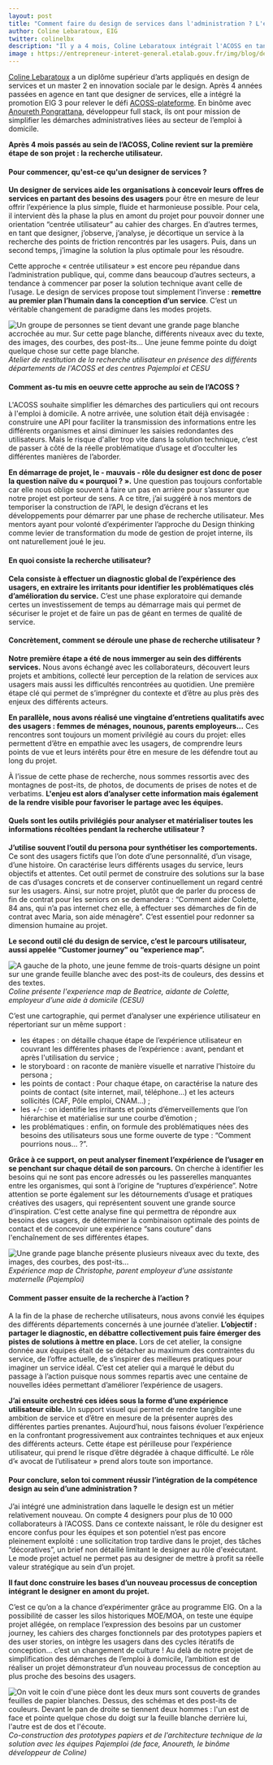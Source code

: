 ```yaml
---
layout: post
title: "Comment faire du design de services dans l'administration ? L'exemple du projet ACOSS-plateforme"
author: Coline Lebaratoux, EIG
twitter: colinelbx
description: "Il y a 4 mois, Coline Lebaratoux intégrait l'ACOSS en tant qu'entrepreneure d'intérêt général designer de service. Sa mission, appliquer les méthode du design de service aux démarches des particuliers qui ont recours à l'emploi à domicile. Voici comment elle a mis en oeuvre la première étape de tout projet de design : la recherche utilisateur."
image : https://entrepreneur-interet-general.etalab.gouv.fr/img/blog/detail-atelier-ux-map.jpg
---
```

 
[Coline Lebaratoux](https://entrepreneur-interet-general.etalab.gouv.fr/communaute/2019/coline-lebaratoux.html) a un diplôme supérieur d’arts appliqués en design de services et un master 2 en innovation sociale par le design. Après 4 années passées en agence en tant que designer de services, elle a intégré la promotion EIG 3 pour relever le défi [ACOSS-plateforme](https://entrepreneur-interet-general.etalab.gouv.fr/defis/2019/acossplateforme.html). En binôme avec [Anoureth Pongrattana](https://entrepreneur-interet-general.etalab.gouv.fr/communaute/2019/anoureth-pongrattana.html), développeur full stack, ils ont pour mission de simplifier les démarches administratives liées au secteur de l’emploi à domicile. 

**Après 4 mois passés au sein de l’ACOSS, Coline revient sur la première étape de son projet : la recherche utilisateur.**


#### Pour commencer, qu'est-ce qu'un designer de services ? 

**Un designer de services aide les organisations à concevoir leurs offres de services en partant des besoins des usagers** pour être en mesure de leur offrir l’expérience la plus simple, fluide et harmonieuse possible. Pour cela, il intervient dès la phase la plus en amont du projet pour pouvoir donner une orientation “centrée utilisateur” au cahier des charges. 
En d’autres termes, en tant que designer, j’observe, j’analyse, je décortique un service à la recherche des points de friction rencontrés par les usagers. Puis, dans un second temps, j’imagine la solution la plus optimale pour les résoudre.

Cette approche « centrée utilisateur » est encore peu répandue dans l’administration publique, qui, comme dans beaucoup d’autres secteurs, a tendance à commencer par poser la solution technique avant celle de l’usage. Le design de services propose tout simplement l’inverse : **remettre au premier plan l’humain dans la conception d’un service**. C’est un véritable changement de paradigme dans les modes projets. 

![Un groupe de personnes se tient devant une grande page blanche accrochée au mur. Sur cette page blanche, différents niveaux avec du texte, des images, des courbes, des post-its... Une jeune femme pointe du doigt quelque chose sur cette page blanche.](/img/blog/atelier-ux-map.jpg)_Atelier de restitution de la recherche utilisateur en présence des différents départements de l'ACOSS et des centres Pajemploi et CESU_

#### Comment as-tu mis en oeuvre cette approche au sein de l’ACOSS ? 

L'ACOSS souhaite simplifier les démarches des particuliers qui ont recours à l'emploi à domicile. A notre arrivée, une solution était déjà envisagée : construire une API pour faciliter la transmission des informations entre les différents organismes et ainsi diminuer les saisies redondantes des utilisateurs. Mais le risque d'aller trop vite dans la solution technique, c’est de passer à côté de la réelle problématique d’usage et d’occulter les différentes manières de l’aborder. 

**En démarrage de projet, le - mauvais - rôle du designer est donc de poser la question naïve du « pourquoi ? ».**  Une question pas toujours confortable car elle nous oblige souvent à faire un pas en arrière pour s’assurer que notre projet est porteur de sens. A ce titre, j’ai suggéré à nos mentors de temporiser la construction de l’API, le design d’écrans et les développements pour démarrer par une phase de recherche utilisateur. 
Mes mentors ayant pour volonté d’expérimenter l’approche du Design thinking comme levier de transformation du mode de gestion de projet interne, ils ont naturellement joué le jeu.


#### En quoi consiste la recherche utilisateur? 

**Cela consiste à effectuer un diagnostic global de l’expérience des usagers, en extraire les irritants pour identifier les problématiques clés d’amélioration du service.** 
C’est une phase exploratoire qui demande certes un investissement de temps au démarrage mais qui permet de sécuriser le projet et de faire un pas de géant en termes de qualité de service.


#### Concrètement, comment se déroule une phase de recherche utilisateur ?

**Notre première étape a été de nous immerger au sein des différents services.** Nous avons échangé avec les collaborateurs, découvert leurs projets et ambitions, collecté leur perception de la relation de services aux usagers mais aussi les difficultés rencontrées au quotidien. Une première étape clé qui permet de s’imprégner du contexte et d’être au plus près des enjeux des différents acteurs. 

**En parallèle, nous avons réalisé une vingtaine d’entretiens qualitatifs avec des usagers : femmes de ménages, nounous, parents employeurs...** Ces rencontres sont toujours un moment privilégié au cours du projet: elles permettent d’être en empathie avec les usagers, de comprendre leurs points de vue et leurs intérêts pour être en mesure de les défendre tout au long du projet. 

À l’issue de cette phase de recherche, nous sommes ressortis avec des montagnes de post-its, de photos, de documents de prises de notes et de verbatims. **L'enjeu est alors d’analyser cette information mais également de la rendre visible pour favoriser le partage avec les équipes.** 


#### Quels sont les outils privilégiés pour analyser et matérialiser toutes les informations récoltées pendant la recherche utilisateur ? 

**J’utilise souvent l’outil du persona pour synthétiser les comportements.** Ce sont des usagers fictifs que l’on dote d’une personnalité, d’un visage, d’une histoire. On caractérise leurs différents usages du service, leurs objectifs et attentes. Cet outil permet de construire des solutions sur la base de cas d’usages concrets et de conserver continuellement un regard centré sur les usagers. Ainsi, sur notre projet, plutôt que de parler du process de fin de contrat pour les seniors on se demandera : “Comment aider Colette, 84 ans, qui n’a pas internet chez elle, à effectuer ses démarches de fin de contrat avec Maria, son aide ménagère”. C’est essentiel pour redonner sa dimension humaine au projet. 

**Le second outil clé du design de service, c’est le parcours utilisateur, aussi appelée “Customer journey” ou “experience map”.** 

![A gauche de la photo, une jeune femme de trois-quarts désigne un point sur une grande feuille blanche avec des post-its de couleurs, des dessins et des textes.](/img/blog/detail-atelier-ux-map.jpg)_Coline présente l'experience map de Beatrice, aidante de Colette, employeur d’une aide à domicile (CESU)_

C’est une cartographie, qui permet d’analyser une expérience utilisateur en répertoriant sur un même support : 
- les étapes : on détaille chaque étape de l’expérience utilisateur en couvrant les différentes phases de l’expérience : avant, pendant et après l'utilisation du service ;
- le storyboard : on raconte de manière visuelle et narrative l’histoire du persona ;
- les points de contact : Pour chaque étape, on caractérise la nature des points de contact (site internet, mail, téléphone…) et les acteurs sollicités (CAF, Pôle emploi, CNAM…) ;
- les +/- : on identifie les irritants et points d’émerveillements que l’on hiérarchise et matérialise sur une courbe d’émotion ;
- les problématiques : enfin, on formule des problématiques nées des besoins des utilisateurs sous une forme ouverte de type : “Comment pourrions nous… ?”.

**Grâce à ce support, on peut analyser finement l’expérience de l’usager en se penchant sur chaque détail de son parcours.** On cherche à identifier les besoins qui ne sont pas encore adressés ou les passerelles manquantes entre les organismes, qui sont à l’origine de “ruptures d’expérience”. Notre attention se porte également sur les détournements d’usage et pratiques créatives des usagers, qui représentent souvent une grande source d’inspiration. 
C’est cette analyse fine qui permettra de répondre aux besoins des usagers, de déterminer la combinaison optimale des points de contact et de concevoir une expérience “sans couture” dans l'enchaînement de ses différentes étapes. 

![Une grande page blanche présente plusieurs niveaux avec du texte, des images, des courbes, des post-its...](/img/blog/ux-map-christophe.jpg)_Expérience map de Christophe, parent employeur d’une assistante maternelle (Pajemploi)_

#### Comment passer ensuite de la recherche à l’action ? 

A la fin de la phase de recherche utilisateurs, nous avons convié les équipes des différents départements concernés à une journée d’atelier. **L’objectif : partager le diagnostic, en débattre collectivement puis faire émerger des pistes de solutions à mettre en place.** Lors de cet atelier, la consigne donnée aux équipes était de se détacher au maximum des contraintes du service, de l’offre actuelle, de s’inspirer des meilleures pratiques pour imaginer un service idéal. C’est cet atelier qui a marqué le début du passage à l’action puisque nous sommes repartis avec une centaine de nouvelles idées permettant d’améliorer l’expérience de usagers.

**J’ai ensuite orchestré ces idées sous la forme d’une expérience utilisateur cible.** Un support visuel qui permet de rendre tangible une ambition de service et d’être en mesure de la présenter auprès des différentes parties prenantes. 
Aujourd’hui, nous faisons évoluer l’expérience en la confrontant progressivement aux contraintes techniques et aux enjeux des différents acteurs. Cette étape est périlleuse pour l’expérience utilisateur, qui prend le risque d’être dégradée à chaque difficulté. Le rôle d’« avocat de l’utilisateur » prend alors toute son importance.


#### Pour conclure, selon toi comment réussir l’intégration de la compétence design au sein d’une administration ? 

J’ai intégré une administration dans laquelle le design est un métier relativement nouveau. On compte 4 designers pour plus de 10 000 collaborateurs à l’ACOSS. 
Dans ce contexte naissant, le rôle du designer est encore confus pour les équipes et son potentiel n’est pas encore pleinement exploité : une sollicitation trop tardive dans le projet, des tâches “décoratives”, un brief non détaillé limitant le designer au rôle d'exécutant. 
Le mode projet actuel ne permet pas au designer de mettre à profit sa réelle valeur stratégique au sein d’un projet. 

**Il faut donc construire les bases d’un nouveau processus de conception intégrant le designer en amont du projet.** 

C’est ce qu’on a la chance d’expérimenter grâce au programme EIG. On a la possibilité de casser les silos historiques MOE/MOA, on teste une équipe projet allégée, on remplace l’expression des besoins par un customer journey, les cahiers des charges fonctionnels par des prototypes papiers et des user stories, on intègre les usagers dans des cycles itératifs de conception… c’est un changement de culture !
Au delà de notre projet de simplification des démarches de l’emploi à domicile, l’ambition est de réaliser un projet démonstrateur d’un nouveau processus de conception au plus proche des besoins des usagers. 

![On voit le coin d'une pièce dont les deux murs sont couverts de grandes feuilles de papier blanches. Dessus, des schémas et des post-its de couleurs. Devant le pan de droite se tiennent deux hommes : l'un est de face et pointe quelque chose du doigt sur la feuille blanche derrière lui, l'autre est de dos et l'écoute.](/img/blog/ux-mvp.jpg)_Co-construction des prototypes papiers et de l'architecture technique de la solution avec les équipes Pajemploi (de face, Anoureth, le binôme développeur de Coline)_
